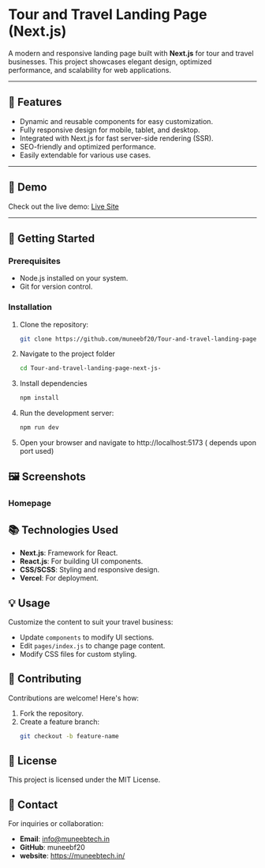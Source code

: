 # **Tour and Travel Landing Page (Next.js)**


A modern and responsive landing page built with **Next.js** for tour and travel businesses. This project showcases elegant design, optimized performance, and scalability for web applications.

---

## **🌟 Features**
- Dynamic and reusable components for easy customization.
- Fully responsive design for mobile, tablet, and desktop.
- Integrated with Next.js for fast server-side rendering (SSR).
- SEO-friendly and optimized performance.
- Easily extendable for various use cases.

---

## **🚀 Demo**
Check out the live demo: [Live Site](https://kashmirtourpackage.himalayanmountainsports.com/)

---

## **📖 Getting Started**

### **Prerequisites**
- Node.js installed on your system.
- Git for version control.

### **Installation**
1. Clone the repository:
   ```bash
   git clone https://github.com/muneebf20/Tour-and-travel-landing-page-next-js-.git

2. Navigate to the project folder
   ```bash
   cd Tour-and-travel-landing-page-next-js-
3. Install dependencies
   ```bash
   npm install
4. Run the development server:
   ```bash
   npm run dev
5. Open your browser and navigate to http://localhost:5173 ( depends upon port used)


## **🖼️ Screenshots**
### **Homepage**

## **📚 Technologies Used**
- **Next.js**: Framework for React.
- **React.js**: For building UI components.
- **CSS/SCSS**: Styling and responsive design.
- **Vercel**: For deployment.

## **💡 Usage**
Customize the content to suit your travel business:
- Update `components` to modify UI sections.
- Edit `pages/index.js` to change page content.
- Modify CSS files for custom styling.

## **🤝 Contributing**
Contributions are welcome! Here's how:
1. Fork the repository.
2. Create a feature branch:
   ```bash
   git checkout -b feature-name

## **📜 License**
This project is licensed under the MIT License.

## **📧 Contact**
For inquiries or collaboration:
- **Email**: info@muneebtech.in
- **GitHub**: muneebf20
- **website**: https://muneebtech.in/


